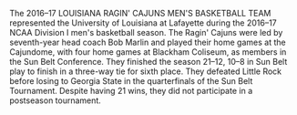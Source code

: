 The 2016–17 LOUISIANA RAGIN' CAJUNS MEN'S BASKETBALL TEAM represented the University of Louisiana at Lafayette during the 2016–17 NCAA Division I men's basketball season. The Ragin' Cajuns were led by seventh-year head coach Bob Marlin and played their home games at the Cajundome, with four home games at Blackham Coliseum, as members in the Sun Belt Conference. They finished the season 21–12, 10–8 in Sun Belt play to finish in a three-way tie for sixth place. They defeated Little Rock before losing to Georgia State in the quarterfinals of the Sun Belt Tournament. Despite having 21 wins, they did not participate in a postseason tournament.
